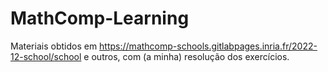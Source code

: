 # MathComp-Learning
Materiais obtidos em https://mathcomp-schools.gitlabpages.inria.fr/2022-12-school/school e outros, com (a minha) resolução dos exercícios.
